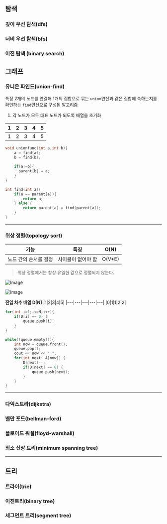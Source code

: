 ## 탐색
### 깊이 우선 탐색(dfs)
### 너비 우선 탐색(bfs)
### 이진 탐색 (binary search)

## 그래프
### 유니온 파인드(union-find)
특정 2개의 노드를 연결해 1개의 집합으로 묶는 `union`연산과 같은 집합에 속하는지를 확인하는 `find`연산으로 구성된 알고리즘
1. 각 노드가 모두 대표 노드가 되도록 배열을 초기화
   
|1|2|3|4|5|
|---|---|---|---|---|
|1|2|3|4|5|

```cpp
void unionfunc(int a,int b){
    a = find(a);
    b = find(b);
  
    if(a!=b){
      parent[b] = a;
    }
}
```
```cpp
int find(int a){
    if(a == parent[a]){
        return a;
    } else {
        return parent[a] = find(parent[a]);
    }
}
```
---
### 위상 정렬(topology sort)
|기능|특징|O(N)|
|---|---|---|
|노드 간의 순서를 결정|사이클이 없어야 함|O(V+E)|

> 위상 정렬에서는 항상 유일한 값으로 정렬되지 않는다.

![Image](https://github.com/user-attachments/assets/6a72798d-2427-46a9-b889-4c9675bf19fb)

![Image](https://github.com/user-attachments/assets/5544c939-b4f2-428c-a8fb-5a42ad5603f3)

**진입 차수 배열 D[N]**
|1|2|3|4|5|
|---|---|---|---|---|
|0|1|1|2|2|

```cpp
for(int i=1;i<=N;i++){
    if(D[i] == 0) {
        queue.push(i);
    }
}

while(!queue.empty()){
    int now = queue.front();
    queue.pop();
    cout << now << " ";
    for(int next: A[now]) {
        D[next]--;
        if(D[next] == 0) {
            queue.push(next);
        }
    }
}
```
***
### 다익스트라(dijkstra)
### 벨만 포드(bellman-ford)
### 플로이드 워셜(floyd-warshall)
### 최소 신장 트리(minimum spanning tree)
***
## 트리
### 트라이(trie)
### 이진트리(binary tree)
### 세그먼트 트리(segment tree)
